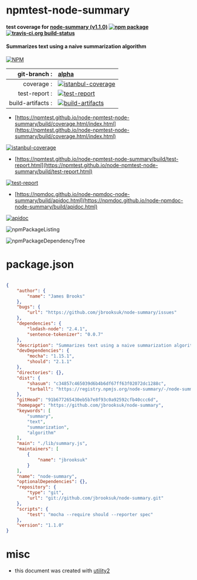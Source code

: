 # npmtest-node-summary

#### test coverage for  [node-summary (v1.1.0)](https://github.com/jbrooksuk/node-summary)  [![npm package](https://img.shields.io/npm/v/npmtest-node-summary.svg?style=flat-square)](https://www.npmjs.org/package/npmtest-node-summary) [![travis-ci.org build-status](https://api.travis-ci.org/npmtest/node-npmtest-node-summary.svg)](https://travis-ci.org/npmtest/node-npmtest-node-summary)

#### Summarizes text using a naive summarization algorithm

[![NPM](https://nodei.co/npm/node-summary.png?downloads=true&downloadRank=true&stars=true)](https://www.npmjs.com/package/node-summary)

| git-branch : | [alpha](https://github.com/npmtest/node-npmtest-node-summary/tree/alpha)|
|--:|:--|
| coverage : | [![istanbul-coverage](https://npmtest.github.io/node-npmtest-node-summary/build/coverage.badge.svg)](https://npmtest.github.io/node-npmtest-node-summary/build/coverage.html/index.html)|
| test-report : | [![test-report](https://npmtest.github.io/node-npmtest-node-summary/build/test-report.badge.svg)](https://npmtest.github.io/node-npmtest-node-summary/build/test-report.html)|
| build-artifacts : | [![build-artifacts](https://npmtest.github.io/node-npmtest-node-summary/glyphicons_144_folder_open.png)](https://github.com/npmtest/node-npmtest-node-summary/tree/gh-pages/build)|

- [https://npmtest.github.io/node-npmtest-node-summary/build/coverage.html/index.html](https://npmtest.github.io/node-npmtest-node-summary/build/coverage.html/index.html)

[![istanbul-coverage](https://npmtest.github.io/node-npmtest-node-summary/build/screenCapture.buildCi.browser.%252Ftmp%252Fbuild%252Fcoverage.lib.html.png)](https://npmtest.github.io/node-npmtest-node-summary/build/coverage.html/index.html)

- [https://npmtest.github.io/node-npmtest-node-summary/build/test-report.html](https://npmtest.github.io/node-npmtest-node-summary/build/test-report.html)

[![test-report](https://npmtest.github.io/node-npmtest-node-summary/build/screenCapture.buildCi.browser.%252Ftmp%252Fbuild%252Ftest-report.html.png)](https://npmtest.github.io/node-npmtest-node-summary/build/test-report.html)

- [https://npmdoc.github.io/node-npmdoc-node-summary/build/apidoc.html](https://npmdoc.github.io/node-npmdoc-node-summary/build/apidoc.html)

[![apidoc](https://npmdoc.github.io/node-npmdoc-node-summary/build/screenCapture.buildCi.browser.%252Ftmp%252Fbuild%252Fapidoc.html.png)](https://npmdoc.github.io/node-npmdoc-node-summary/build/apidoc.html)

![npmPackageListing](https://npmtest.github.io/node-npmtest-node-summary/build/screenCapture.npmPackageListing.svg)

![npmPackageDependencyTree](https://npmtest.github.io/node-npmtest-node-summary/build/screenCapture.npmPackageDependencyTree.svg)



# package.json

```json

{
    "author": {
        "name": "James Brooks"
    },
    "bugs": {
        "url": "https://github.com/jbrooksuk/node-summary/issues"
    },
    "dependencies": {
        "lodash-node": "2.4.1",
        "sentence-tokenizer": "0.0.7"
    },
    "description": "Summarizes text using a naive summarization algorithm",
    "devDependencies": {
        "mocha": "1.15.1",
        "should": "2.1.1"
    },
    "directories": {},
    "dist": {
        "shasum": "c34857c465039d6b4b6df67ff63f02072dc1288c",
        "tarball": "https://registry.npmjs.org/node-summary/-/node-summary-1.1.0.tgz"
    },
    "gitHead": "91b677265430eb5b7e8f93c0a92592cfb40ccc6d",
    "homepage": "https://github.com/jbrooksuk/node-summary",
    "keywords": [
        "summary",
        "text",
        "summarization",
        "algorithm"
    ],
    "main": "./lib/summary.js",
    "maintainers": [
        {
            "name": "jbrooksuk"
        }
    ],
    "name": "node-summary",
    "optionalDependencies": {},
    "repository": {
        "type": "git",
        "url": "git://github.com/jbrooksuk/node-summary.git"
    },
    "scripts": {
        "test": "mocha --require should --reporter spec"
    },
    "version": "1.1.0"
}
```



# misc
- this document was created with [utility2](https://github.com/kaizhu256/node-utility2)
